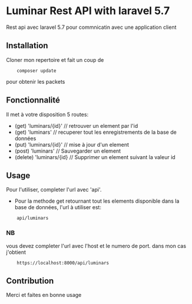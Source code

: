 # Luminar Rest API with laravel 5.7

Rest api avec laravel 5.7 pour commnicatin avec une application client

## Installation
Cloner mon repertoire et fait un coup de

```
    composer update
```
pour obtenir les packets

## Fonctionnalité

Il met à votre disposition 5 routes:
* (get) 'luminars/{id}' // retrouver un element par l'id
* (get) 'luminars' // recuperer tout les enregistrements de la base de données
* (put) 'luminars/{id}' // mise à jour d'un element 
* (post) 'luminars' // Sauvegarder un element
* (delete) 'luminars/{id} // Supprimer un element suivant la valeur id

## Usage
Pour l'utiliser, completer l'url avec 'api'.
* Pour la methode get retournant tout les elements disponible dans la base de données, l'url à utiliser est:
```
    api/luminars
```
### NB 
vous devez completer l'url avec l'host et le numero de port.
dans mon cas j'obtient
```
    https://localhost:8000/api/luminars
```

## Contribution
Merci et faites en bonne usage